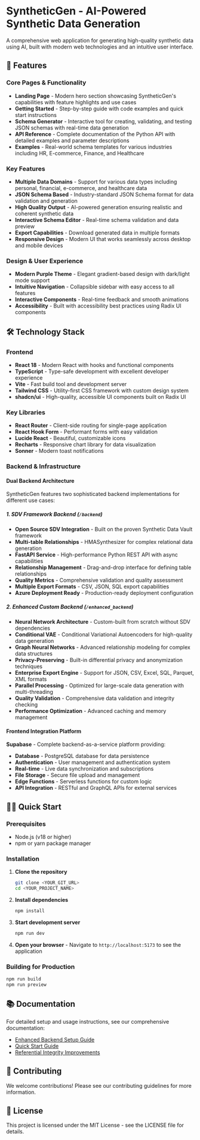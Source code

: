 # SyntheticGen - AI-Powered Synthetic Data Generation

A comprehensive web application for generating high-quality synthetic data using AI, built with modern web technologies and an intuitive user interface.

## 🚀 Features

### Core Pages & Functionality
- **Landing Page** - Modern hero section showcasing SyntheticGen's capabilities with feature highlights and use cases
- **Getting Started** - Step-by-step guide with code examples and quick start instructions
- **Schema Generator** - Interactive tool for creating, validating, and testing JSON schemas with real-time data generation
- **API Reference** - Complete documentation of the Python API with detailed examples and parameter descriptions
- **Examples** - Real-world schema templates for various industries including HR, E-commerce, Finance, and Healthcare

### Key Features
- **Multiple Data Domains** - Support for various data types including personal, financial, e-commerce, and healthcare data
- **JSON Schema Based** - Industry-standard JSON Schema format for data validation and generation
- **High Quality Output** - AI-powered generation ensuring realistic and coherent synthetic data
- **Interactive Schema Editor** - Real-time schema validation and data preview
- **Export Capabilities** - Download generated data in multiple formats
- **Responsive Design** - Modern UI that works seamlessly across desktop and mobile devices

### Design & User Experience
- **Modern Purple Theme** - Elegant gradient-based design with dark/light mode support
- **Intuitive Navigation** - Collapsible sidebar with easy access to all features
- **Interactive Components** - Real-time feedback and smooth animations
- **Accessibility** - Built with accessibility best practices using Radix UI components

## 🛠️ Technology Stack

### Frontend
- **React 18** - Modern React with hooks and functional components
- **TypeScript** - Type-safe development with excellent developer experience
- **Vite** - Fast build tool and development server
- **Tailwind CSS** - Utility-first CSS framework with custom design system
- **shadcn/ui** - High-quality, accessible UI components built on Radix UI

### Key Libraries
- **React Router** - Client-side routing for single-page application
- **React Hook Form** - Performant forms with easy validation
- **Lucide React** - Beautiful, customizable icons
- **Recharts** - Responsive chart library for data visualization
- **Sonner** - Modern toast notifications

### Backend & Infrastructure

#### Dual Backend Architecture
SyntheticGen features two sophisticated backend implementations for different use cases:

##### 1. SDV Framework Backend (`/backend`)
- **Open Source SDV Integration** - Built on the proven Synthetic Data Vault framework
- **Multi-table Relationships** - HMASynthesizer for complex relational data generation
- **FastAPI Service** - High-performance Python REST API with async capabilities
- **Relationship Management** - Drag-and-drop interface for defining table relationships
- **Quality Metrics** - Comprehensive validation and quality assessment
- **Multiple Export Formats** - CSV, JSON, SQL export capabilities
- **Azure Deployment Ready** - Production-ready deployment configuration

##### 2. Enhanced Custom Backend (`/enhanced_backend`)
- **Neural Network Architecture** - Custom-built from scratch without SDV dependencies
- **Conditional VAE** - Conditional Variational Autoencoders for high-quality data generation
- **Graph Neural Networks** - Advanced relationship modeling for complex data structures
- **Privacy-Preserving** - Built-in differential privacy and anonymization techniques
- **Enterprise Export Engine** - Support for JSON, CSV, Excel, SQL, Parquet, XML formats
- **Parallel Processing** - Optimized for large-scale data generation with multi-threading
- **Quality Validation** - Comprehensive data validation and integrity checking
- **Performance Optimization** - Advanced caching and memory management

#### Frontend Integration Platform
**Supabase** - Complete backend-as-a-service platform providing:
- **Database** - PostgreSQL database for data persistence
- **Authentication** - User management and authentication system
- **Real-time** - Live data synchronization and subscriptions
- **File Storage** - Secure file upload and management
- **Edge Functions** - Serverless functions for custom logic
- **API Integration** - RESTful and GraphQL APIs for external services

## 🏃‍♂️ Quick Start

### Prerequisites
- Node.js (v18 or higher)
- npm or yarn package manager

### Installation

1. **Clone the repository**
   ```bash
   git clone <YOUR_GIT_URL>
   cd <YOUR_PROJECT_NAME>
   ```

2. **Install dependencies**
   ```bash
   npm install
   ```

3. **Start development server**
   ```bash
   npm run dev
   ```

4. **Open your browser** - Navigate to `http://localhost:5173` to see the application

### Building for Production
```bash
npm run build
npm run preview
```

## 📚 Documentation

For detailed setup and usage instructions, see our comprehensive documentation:
- [Enhanced Backend Setup Guide](ENHANCED_BACKEND_SETUP_GUIDE.md)
- [Quick Start Guide](QUICK_START_ENHANCED_BACKEND.md)
- [Referential Integrity Improvements](REFERENTIAL_INTEGRITY_IMPROVEMENTS.md)

## 🤝 Contributing

We welcome contributions! Please see our contributing guidelines for more information.

## 📄 License

This project is licensed under the MIT License - see the LICENSE file for details.
